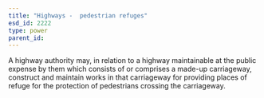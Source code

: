 ```yaml
---
title: "Highways -  pedestrian refuges"
esd_id: 2222
type: power
parent_id:  
---
```


A highway authority may, in relation to a highway maintainable at the public expense by them which consists of or comprises a made-up carriageway, construct and maintain works in that carriageway for providing places of refuge for the protection of pedestrians crossing the carriageway.

